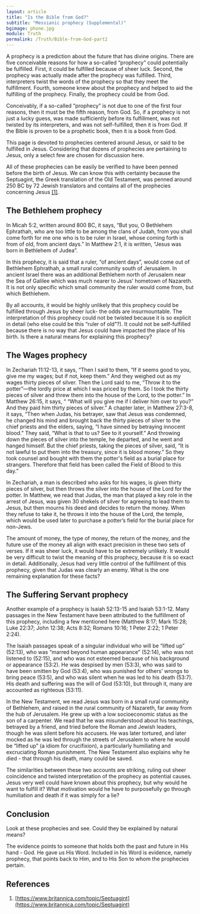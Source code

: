 ```yaml
---
layout: article
title: "Is the Bible from God?"
subtitle: "Messianic prophecy (Supplemental)"
bgimage: phone.jpg
module: Truth
permalink: /Truth/Bible-from-God-part2
---
```


A prophecy is a prediction about the future that has divine origins. There are five conceivable reasons for how a so-called “prophecy” could potentially be fulfilled. First, it could be fulfilled because of sheer luck. Second, the prophecy was actually made after the prophecy was fulfilled. Third, interpreters twist the words of the prophecy so that they meet the fulfillment. Fourth, someone knew about the prophecy and helped to aid the fulfilling of the prophecy. Finally, the prophecy could be from God.
 
Conceivably, if a so-called “prophecy” is not due to one of the first four reasons, then it must be the fifth reason, from God. So, if a prophecy is not just a lucky guess, was made sufficiently before its fulfillment, was not twisted by its interpreters, and was not self-fulfilled, then it is from God. If the Bible is proven to be a prophetic book, then it is a book from God.
 
This page is devoted to prophecies centered around Jesus, or said to be fulfilled in Jesus. Considering that dozens of prophecies are pertaining to Jesus, only a select few are chosen for discussion here.
 
All of these prophecies can be easily be verified to have been penned before the birth of Jesus. We can know this with certainty because the Septuagint, the Greek translation of the Old Testament, was penned around 250 BC by 72 Jewish translators and contains all of the prophecies concerning Jesus [[1]]({{page.permalink}}/#References).
 
## The Bethlehem prophecy
In Micah 5:2, written around 800 BC, it says, “But you, O Bethlehem Ephrathah, who are too little to be among the clans of Judah, from you shall come forth for me one who is to be ruler in Israel, whose coming forth is from of old, from ancient days.” In Matthew 2:1, it is written, “Jesus was born in Bethlehem of Judea”.
 
In this prophecy, it is said that a ruler, “of ancient days”, would come out of Bethlehem Ephrathah, a small rural community south of Jerusalem. In ancient Israel there was an additional Bethlehem north of Jerusalem near the Sea of Galilee which was much nearer to Jesus’ hometown of Nazareth. It is not only specific which small community the ruler would come from, but which Bethlehem.
 
By all accounts, it would be highly unlikely that this prophecy could be fulfilled through Jesus by sheer luck- the odds are insurmountable. The interpretation of this prophecy could not be twisted because it is so explicit in detail (who else could be this “ruler of old”?). It could not be self-fulfilled because there is no way that Jesus could have impacted the place of his birth. Is there a natural means for explaining this prophecy?
 
## The Wages prophecy
In Zechariah 11:12-13, it says, “Then I said to them, “If it seems good to you, give me my wages; but if not, keep them.” And they weighed out as my wages thirty pieces of silver. Then the Lord said to me, “Throw it to the potter”—the lordly price at which I was priced by them. So I took the thirty pieces of silver and threw them into the house of the Lord, to the potter.” In Matthew 26:15, it says, “ “What will you give me if I deliver him over to you?” And they paid him thirty pieces of silver.” A chapter later, in Matthew 27:3-8, it says, “Then when Judas, his betrayer, saw that Jesus was condemned, he changed his mind and brought back the thirty pieces of silver to the chief priests and the elders, saying, “I have sinned by betraying innocent blood.” They said, “What is that to us? See to it yourself.” And throwing down the pieces of silver into the temple, he departed, and he went and hanged himself. But the chief priests, taking the pieces of silver, said, “It is not lawful to put them into the treasury, since it is blood money.” So they took counsel and bought with them the potter's field as a burial place for strangers. Therefore that field has been called the Field of Blood to this day.”
 
In Zechariah, a man is described who asks for his wages, is given thirty pieces of silver, but then throws the silver into the house of the Lord for the potter. In Matthew, we read that Judas, the man that played a key role in the arrest of Jesus, was given 30 shekels of silver for agreeing to lead them to Jesus, but then mourns his deed and decides to return the money. When they refuse to take it, he throws it into the house of the Lord, the temple, which would be used later to purchase a potter’s field for the burial place for non-Jews.
 
The amount of money, the type of money, the return of the money, and the future use of the money all align with exact precision in these two sets of verses. If it was sheer luck, it would have to be extremely unlikely. It would be very difficult to twist the meaning of this prophecy, because it is so exact in detail. Additionally, Jesus had very little control of the fulfillment of this prophecy, given that Judas was clearly an enemy. What is the one remaining explanation for these facts?
 
## The Suffering Servant prophecy
Another example of a prophecy is Isaiah 52:13-15 and Isaiah 53:1-12. Many passages in the New Testament have been attributed to the fulfillment of this prophecy, including a few mentioned here (Matthew 8:17; Mark 15:28; Luke 22:37; John 12:38; Acts 8:32; Romans 10:16; 1 Peter 2:22; 1 Peter 2:24).
 
The Isaiah passages speak of a singular individual who will be “lifted up” (52:13), who was “marred beyond human appearance” (52:14), who was not listened to (52:15), and who was not esteemed because of his background or appearance (53:2). He was despised by men (53:3), who was said to have been smitten by God (53:4), who was punished for others’ wrongs to bring peace (53:5), and who was silent when he was led to his death (53:7). His death and suffering was the will of God (53:10), but through it, many are accounted as righteous (53:11).
 
In the New Testament, we read Jesus was born in a small rural community of Bethlehem, and raised in the rural community of Nazareth, far away from the hub of Jerusalem. He grew up with a low socioeconomic status as the son of a carpenter. We read that he was misunderstood about his teachings, betrayed by a friend, and tried before the Roman and Jewish leaders, though he was silent before his accusers. He was later tortured, and later mocked as he was led through the streets of Jerusalem to where he would be “lifted up” (a idiom for crucifixion), a particularly humiliating and excruciating Roman punishment. The New Testament also explains why he died - that through his death, many could be saved.
 
The similarities between these two accounts are striking, ruling out sheer coincidence and twisted interpretation of the prophecy as potential causes. Jesus very well could have known about this prophecy, but why would he want to fulfill it? What motivation would he have to purposefully go through humiliation and death if it was simply for a lie?
 
## Conclusion
Look at these prophecies and see. Could they be explained by natural means?
 
The evidence points to someone that holds both the past and future in His hand - God. He gave us His Word. Included in his Word is evidence, namely prophecy, that points back to Him, and to His Son to whom the prophecies pertain.
​

## References <a id="References"></a>
1. [https://www.britannica.com/topic/Septuagint](https://www.britannica.com/topic/Septuagint)